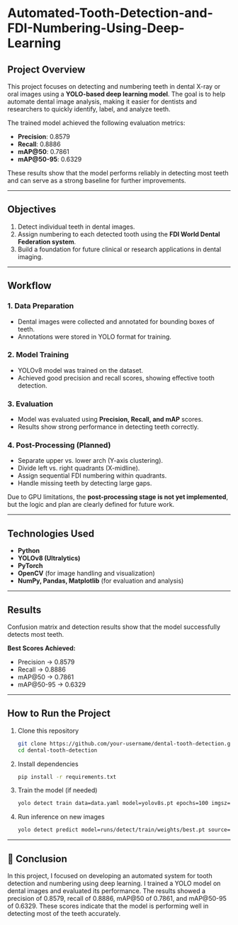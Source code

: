 # Automated-Tooth-Detection-and-FDI-Numbering-Using-Deep-Learning

## Project Overview

This project focuses on detecting and numbering teeth in dental X-ray or oral images using a **YOLO-based deep learning model**.
The goal is to help automate dental image analysis, making it easier for dentists and researchers to quickly identify, label, and analyze teeth.

The trained model achieved the following evaluation metrics:

* **Precision**: 0.8579
* **Recall**: 0.8886
* **mAP\@50**: 0.7861
* **mAP\@50-95**: 0.6329

These results show that the model performs reliably in detecting most teeth and can serve as a strong baseline for further improvements.

---

## Objectives

1. Detect individual teeth in dental images.
2. Assign numbering to each detected tooth using the **FDI World Dental Federation system**.
3. Build a foundation for future clinical or research applications in dental imaging.

---

##  Workflow

### 1. Data Preparation

* Dental images were collected and annotated for bounding boxes of teeth.
* Annotations were stored in YOLO format for training.

### 2. Model Training

* YOLOv8 model was trained on the dataset.
* Achieved good precision and recall scores, showing effective tooth detection.

### 3. Evaluation

* Model was evaluated using **Precision, Recall, and mAP** scores.
* Results show strong performance in detecting teeth correctly.

### 4. Post-Processing (Planned)

* Separate upper vs. lower arch (Y-axis clustering).
* Divide left vs. right quadrants (X-midline).
* Assign sequential FDI numbering within quadrants.
* Handle missing teeth by detecting large gaps.

 Due to GPU limitations, the **post-processing stage is not yet implemented**, but the logic and plan are clearly defined for future work.

---

##  Technologies Used

* **Python**
* **YOLOv8 (Ultralytics)**
* **PyTorch**
* **OpenCV** (for image handling and visualization)
* **NumPy, Pandas, Matplotlib** (for evaluation and analysis)

---

## Results

Confusion matrix and detection results show that the model successfully detects most teeth.

**Best Scores Achieved:**

* Precision → 0.8579
* Recall → 0.8886
* mAP\@50 → 0.7861
* mAP\@50-95 → 0.6329

---

## How to Run the Project

1. Clone this repository

   ```bash
   git clone https://github.com/your-username/dental-tooth-detection.git
   cd dental-tooth-detection
   ```

2. Install dependencies

   ```bash
   pip install -r requirements.txt
   ```

3. Train the model (if needed)

   ```bash
   yolo detect train data=data.yaml model=yolov8s.pt epochs=100 imgsz=640
   ```

4. Run inference on new images

   ```bash
   yolo detect predict model=runs/detect/train/weights/best.pt source=your_test_images/
   ```

---
## 📌 Conclusion
In this project, I focused on developing an automated system for tooth detection and numbering using deep learning. I trained a YOLO model on dental images and evaluated its performance. The results showed a precision of 0.8579, recall of 0.8886, mAP@50 of 0.7861, and mAP@50-95 of 0.6329. These scores indicate that the model is performing well in detecting most of the teeth accurately.
